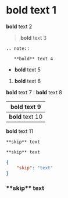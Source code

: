 # **bold** text 1

**bold** text 2

> **bold** text 3

```{eval-rst}
.. note::

   **bold** text 4
```

* **bold** text 5

1. **bold** text 6

**bold** text 7
: **bold** text 8

| **bold** text 9  |
| ---------------- |
| **bold** text 10 |

<div markdown=1>

**bold** text 11

</div>

    **skip** text

```
**skip** text
```

```json
{
    "skip": "text"
}
```

<h3>**skip** text</h3>
